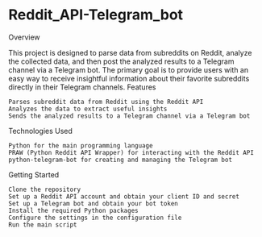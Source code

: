 # Reddit_API-Telegram_bot
Overview

This project is designed to parse data from subreddits on Reddit, analyze the collected data, and then post the analyzed results to a Telegram channel via a Telegram bot. The primary goal is to provide users with an easy way to receive insightful information about their favorite subreddits directly in their Telegram channels.
Features

    Parses subreddit data from Reddit using the Reddit API
    Analyzes the data to extract useful insights
    Sends the analyzed results to a Telegram channel via a Telegram bot

Technologies Used

    Python for the main programming language
    PRAW (Python Reddit API Wrapper) for interacting with the Reddit API
    python-telegram-bot for creating and managing the Telegram bot

Getting Started

    Clone the repository
    Set up a Reddit API account and obtain your client ID and secret
    Set up a Telegram bot and obtain your bot token
    Install the required Python packages
    Configure the settings in the configuration file
    Run the main script
